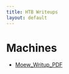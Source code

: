 ```yaml
---
title: HTB Writeups
layout: default
---
```


# Machines

- <a href="assets/Hackthebox_Meow.pdf" target="_blank" rel="noopener">Moew_Writup_PDF</a>
